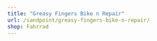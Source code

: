 ```yaml
---
title: "Greasy Fingers Bike n Repair"
url: /sandpoint/greasy-fingers-bike-n-repair/
shop: Fahrrad
---
```

